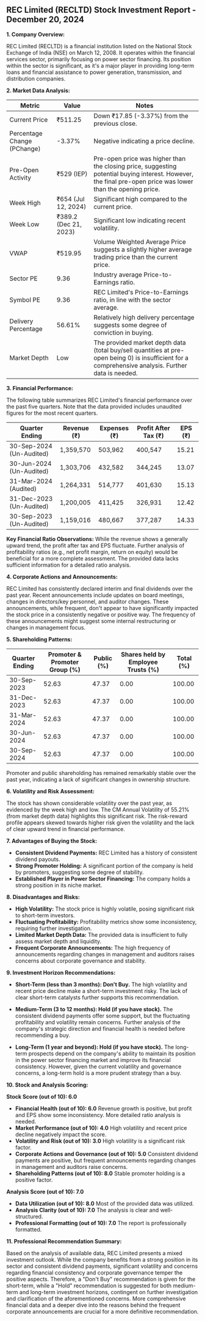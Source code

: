 ## REC Limited (RECLTD) Stock Investment Report - December 20, 2024

**1. Company Overview:**

REC Limited (RECLTD) is a financial institution listed on the National Stock Exchange of India (NSE) on March 12, 2008.  It operates within the financial services sector, primarily focusing on power sector financing.  Its position within the sector is significant, as it's a major player in providing long-term loans and financial assistance to power generation, transmission, and distribution companies.

**2. Market Data Analysis:**

| Metric                     | Value          | Notes                                                              |
|-----------------------------|-----------------|----------------------------------------------------------------------|
| Current Price              | ₹511.25        | Down ₹17.85 (-3.37%) from the previous close.                       |
| Percentage Change (PChange) | -3.37%          | Negative indicating a price decline.                               |
| Pre-Open Activity          | ₹529 (IEP)      |  Pre-open price was higher than the closing price, suggesting potential buying interest. However, the final pre-open price was lower than the opening price. |
| Week High                   | ₹654 (Jul 12, 2024) | Significant high compared to the current price.                     |
| Week Low                    | ₹389.2 (Dec 21, 2023) | Significant low indicating recent volatility.                       |
| VWAP                       | ₹519.95        | Volume Weighted Average Price suggests a slightly higher average trading price than the current price. |
| Sector PE                  | 9.36            | Industry average Price-to-Earnings ratio.                           |
| Symbol PE                  | 9.36            | REC Limited's Price-to-Earnings ratio, in line with the sector average. |
| Delivery Percentage        | 56.61%          | Relatively high delivery percentage suggests some degree of conviction in buying. |
| Market Depth               | Low              |  The provided market depth data (total buy/sell quantities at pre-open being 0) is insufficient for a comprehensive analysis. Further data is needed. |


**3. Financial Performance:**

The following table summarizes REC Limited's financial performance over the past five quarters.  Note that the data provided includes unaudited figures for the most recent quarters.

| Quarter Ending      | Revenue (₹)     | Expenses (₹)    | Profit After Tax (₹) | EPS (₹)  |
|----------------------|-----------------|-----------------|-----------------------|---------|
| 30-Sep-2024 (Un-Audited) | 1,359,570       | 503,962         | 400,547                | 15.21    |
| 30-Jun-2024 (Un-Audited) | 1,303,706       | 432,582         | 344,245                | 13.07    |
| 31-Mar-2024 (Audited)   | 1,264,331       | 514,777         | 401,630                | 15.13    |
| 31-Dec-2023 (Un-Audited) | 1,200,005       | 411,425         | 326,931                | 12.42    |
| 30-Sep-2023 (Un-Audited) | 1,159,016       | 480,667         | 377,287                | 14.33    |


**Key Financial Ratio Observations:**  While the revenue shows a generally upward trend, the profit after tax and EPS fluctuate.  Further analysis of profitability ratios (e.g., net profit margin, return on equity) would be beneficial for a more complete assessment.  The provided data lacks sufficient information for a detailed ratio analysis.

**4. Corporate Actions and Announcements:**

REC Limited has consistently declared interim and final dividends over the past year.  Recent announcements include updates on board meetings, changes in directors/key personnel, and auditor changes.  These announcements, while frequent, don't appear to have significantly impacted the stock price in a consistently negative or positive way.  The frequency of these announcements might suggest some internal restructuring or changes in management focus.

**5. Shareholding Patterns:**

| Quarter Ending | Promoter & Promoter Group (%) | Public (%) | Shares held by Employee Trusts (%) | Total (%) |
|-----------------|-----------------------------|------------|---------------------------------|-----------|
| 30-Sep-2023     | 52.63                        | 47.37       | 0.00                           | 100.00    |
| 31-Dec-2023     | 52.63                        | 47.37       | 0.00                           | 100.00    |
| 31-Mar-2024     | 52.63                        | 47.37       | 0.00                           | 100.00    |
| 30-Jun-2024     | 52.63                        | 47.37       | 0.00                           | 100.00    |
| 30-Sep-2024     | 52.63                        | 47.37       | 0.00                           | 100.00    |

Promoter and public shareholding has remained remarkably stable over the past year, indicating a lack of significant changes in ownership structure.

**6. Volatility and Risk Assessment:**

The stock has shown considerable volatility over the past year, as evidenced by the week high and low.  The CM Annual Volatility of 55.21% (from market depth data) highlights this significant risk.  The risk-reward profile appears skewed towards higher risk given the volatility and the lack of clear upward trend in financial performance.

**7. Advantages of Buying the Stock:**

* **Consistent Dividend Payments:**  REC Limited has a history of consistent dividend payouts.
* **Strong Promoter Holding:**  A significant portion of the company is held by promoters, suggesting some degree of stability.
* **Established Player in Power Sector Financing:**  The company holds a strong position in its niche market.

**8. Disadvantages and Risks:**

* **High Volatility:**  The stock price is highly volatile, posing significant risk to short-term investors.
* **Fluctuating Profitability:**  Profitability metrics show some inconsistency, requiring further investigation.
* **Limited Market Depth Data:** The provided data is insufficient to fully assess market depth and liquidity.
* **Frequent Corporate Announcements:** The high frequency of announcements regarding changes in management and auditors raises concerns about corporate governance and stability.


**9. Investment Horizon Recommendations:**

* **Short-Term (less than 3 months): Don't Buy.** The high volatility and recent price decline make a short-term investment risky.  The lack of clear short-term catalysts further supports this recommendation.

* **Medium-Term (3 to 12 months): Hold (if you have stock).**  The consistent dividend payments offer some support, but the fluctuating profitability and volatility remain concerns.  Further analysis of the company's strategic direction and financial health is needed before recommending a buy.

* **Long-Term (1 year and beyond): Hold (if you have stock).**  The long-term prospects depend on the company's ability to maintain its position in the power sector financing market and improve its financial consistency.  However, given the current volatility and governance concerns, a long-term hold is a more prudent strategy than a buy.


**10. Stock and Analysis Scoring:**

**Stock Score (out of 10): 6.0**

* **Financial Health (out of 10): 6.0**  Revenue growth is positive, but profit and EPS show some inconsistency.  More detailed ratio analysis is needed.
* **Market Performance (out of 10): 4.0**  High volatility and recent price decline negatively impact the score.
* **Volatility and Risk (out of 10): 3.0**  High volatility is a significant risk factor.
* **Corporate Actions and Governance (out of 10): 5.0** Consistent dividend payments are positive, but frequent announcements regarding changes in management and auditors raise concerns.
* **Shareholding Patterns (out of 10): 8.0** Stable promoter holding is a positive factor.

**Analysis Score (out of 10): 7.0**

* **Data Utilization (out of 10): 8.0**  Most of the provided data was utilized.
* **Analysis Clarity (out of 10): 7.0**  The analysis is clear and well-structured.
* **Professional Formatting (out of 10): 7.0**  The report is professionally formatted.


**11. Professional Recommendation Summary:**

Based on the analysis of available data, REC Limited presents a mixed investment outlook.  While the company benefits from a strong position in its sector and consistent dividend payments, significant volatility and concerns regarding financial consistency and corporate governance temper the positive aspects.  Therefore, a "Don't Buy" recommendation is given for the short-term, while a "Hold" recommendation is suggested for both medium-term and long-term investment horizons, contingent on further investigation and clarification of the aforementioned concerns.  More comprehensive financial data and a deeper dive into the reasons behind the frequent corporate announcements are crucial for a more definitive recommendation.
